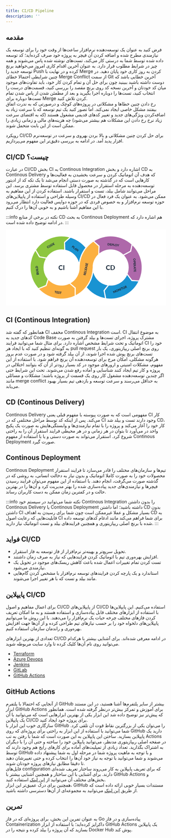 ```yaml
---
title: CI/CD Pipeline
description: ''
---
```


## مقدمه
فرض کنید به عنوان یک توسعه‌دهنده نرم‌افزار ساعت‌ها از وقت خود را برای توسعه یک نیازمندی مطرح شده و اضافه کردن آن فیچر به پروژه خود صرف کرده‌اید؛ کد توسعه داده شده توسط شما به درستی کار می‌کند، تست‌های نوشته شده پاس می‌شوند و همه چیز در شرایط مطلوب قرار دارد. به عنوان آخرین اقدام کاری امروز می‌خواهید برنچ توسعه جدید را
Push
کرده و در نهایت با
Merge
کردن به روز کاری خود پایان دهید. در چنین شرایطی احتمالا خطای
Merge Conflict
از سمت
Git
آخرین خطایی باشد که دوست داشته باشید ببینید چون برای حل آن و تمام کردن کار خود، باید تفاوت‌های موجود میان کد خودتان و آخرین نسخه کد روی برنچ مقصد را بررسی کنید، قسمت‌های درست را انتخاب کنید، تست‌ها را دوباره اجرا بگیرید و بعد از مطمئن شدن از پاس شدن تمام تست‌ها دوباره برای
Merge
کردن تلاش کنید.  
رخ دادن چنین خطاها و مشکلاتی در پروژه‌های کوچک و درصورتی که به ندرت اتفاق بیفتند مشکل خاصی ایجاد نمی‌کند. اما تصور کنید یک تیم توسعه که با سرعت زیاد به اضافه‌کردن ویژگی‌های جدید و  تغییر کدهای قدیمی مشغول هستند 
(که به اقتضای سرعت زیاد نرخ رخ دادن این مشکلات هم بیشتر می‌شود)
 چه هزینه‌های مالی و زمانی زیادی را ممکن است از این بابت متحمل شوند.  

رویکرد
CI/CD
برای حل کردن چنین مشکلاتی و بالا بردن بهروی و سرعت در توسعه‌نرم افزار پدید آمد. در ادامه به بررسی دقیق‌تر این مفهوم می‌پردازیم.  

## CI/CD چیست؟
در عبارت
CI/CD
بخش
CI
به
Continous Integration
اشاره دارد و بخش
CD
به
Continous Delivery
که هدف آن اتوماتیک کردن و سرعت بخشیدن به فعالیت‌ها و کارهایی است که در گذشته به صورت دستی انجام می‌شد تا یک تکه کد از ادیتور توسعه‌دهنده به مرحله استقرار در محصول قابل استفاده توسط مشتری برسد. این مراحل می‌توانند شامل
بیلد، تست و استقرار باشند. استفاده کردن از این مفاهیم به وسیله طراحی و استفاده از پایپلاین‌های
CI/CD
ممکن می‌شود.
به عنوان یک فرد فعال در حوزه توسعه نرم‌افزار و به خصوص فردی که در حوزه دواپس فعالیت دارد انتظار می‌رود با این مفاهیم آشنا باشیم و به خوبی آن‌ها را درک کنیم.

:::info نکته
در برخی از منابع
CD
به بحث
Continous Deployment
هم اشاره دارد که در ادامه توضیح داده شده است.
:::


![CI/CD Pipeline](./images/12-ci-cd-pipelines-pipeline.png "CI/CD Pipeline")


## CI (Continous Integration)
همانطور که گفته شد
CI
مخفف
Continous Integration
است.
CI
به موضوع انتقال کدهای جدید به
Code Base
مشترک پروژه، اجرای تست‌ها و بیلد گرفتن به صورت اتوماتیک و تحت شرایط مشخص اشاره دارد. برای مثال شما می‌توانید فرایند
CI
خود را به گونه‌ای تنظیم کنید که با ایجاد هر
pull request
روی برنچ اصلی ریپازیتوری، یک بار تست‌های برنچ پوش شده اجرا شوند، از آن بیلد گرفته شود و در صورت عدم بروز هرگونه مشکلی، امکان مرج برای توسعه‌دهنده آن برنچ فراهم شود. با استفاده از این مفهوم، مشکلات امنیتی و ارورهای موجود در کد بسیار زودتر از آن که بتوانند اختلالی در پروژه و کار تیم ایجاد کنند شناسایی و آماده رفع شدن می‌شوند. تحت این شرایط حتی اگر چندین توسعه‌دهنده مشغول کار روی یک قسمت از پروژه باشند؛ مشکلات و مسائلی مانند
merge conflict
به حداقل می‌رسند و سرعت توسعه و بازدهی تیم بسیار بهبود می‌یابد.

## CD (Continous Delivery)
Continous Delivery
مفهومی است که به صورت پیوسته با مفهوم قبلی یعنی
CI
کار می‌کند. پس از اینکه کد توسط مراحل مختلفی که در
CI
وجود دارند تست و بیلد شد
CD،
کار خود را آغاز می‌کند و پروژه را با تمام نیازمندی‌ها و وابستگی‌هایش به صورت یک پکیج واحد در می‌آورد تا بتوان در هر زمانی و در هر محیطی فرایند استقرار آن را به راحتی شروع کرد. استقرار می‌تواند به صورت دستی و یا با استفاده از مفهوم
Continous Deployment
صورت گیرد.  

## Continous Deployment
Continous Deployment
تیم‌ها و سازمان‌های مختلف را قادر می‌سازد تا فرایند استقرار محصولات خود را به صورت کاملا اتوماتیک و بدون نیاز به دخالت انسانی، به روشی که در گذشته صورت می‌گرفت، انجام دهند. با استفاده از این مفهوم می‌توان فرایند رسیدن فیچرها و نیازمندی‌های جدید پیاده‌سازی شده را بهتر مدیریت کرد و آن‌ها را در بهترین حالت و در کمترین زمان ممکن به دست کاربران رساند.

:::info نکته
شما می‌توانید در سیستم خود
Continous Integration
را بدون داشتن
Continous Delivery
یا
Continous Deployment
داشته باشید؛ اما داشتن
CD
بدون داشتن
CI
بسیار مشکل و عملا غیرممکن است چون شما برای رسیدن به اهداف
CD
به قابلیت‌هایی که رعایت اصول
CI
برای شما فراهم می‌کند مانند ادغام کدهای توسعه داده شده با برنچ اصلی ریپازیتوری و همچنین فرایندهای بیلد و تست اتوماتیک نیاز دارید.
:::

## فواید CI/CD

* تحویل سریع‌تر و بهینه‌تر نرم‌افزار از فاز توسعه به فاز استقرار.
* افزایش بهره‌وری تیم با اتوماتیک کردن فرایندهایی که نیاز به صرف زمان داشتند.
* تست کردن تمام تغییرات اعمال شده باعث کاهش ریسک‌های موجود در تحویل یک نیازمندی می‌شود.
* استاندارد و یک پارچه کردن فرایندهای توسعه نرم‌افزار با مشخص کردن گام‌هایی مانند بیلد و تست که با هر تغییر اجرا می‌شوند.

## پایپلاین CI/CD
برای اعمال مفاهیم و اصول
CI/CD
از پایپلاین‌های
CI/CD
استفاده می‌کنیم. این پایپلاین‌ها با استفاده از ابزارهای مختلف قابل پیاده‌سازی و استفاده هستند و به ما امکان تعریف کردن فازهای مختلف چرخه حیات یک نرم‌افزار را می‌دهند. با این روش ما می‌توانیم پایپلاین‌های دلخواه خود را بر حسب نیازهای تیم طراحی کرده و از آن‌ها جهت افزایش بهره‌وری و راندمان سازمان استفاده کنیم.  

تعدادی از بهترین ابزارهای
CI/CD
در ادامه معرفی شده‌اند. برای آشنایی بیشتر با هرکدام می‌توانید روی نام آن‌ها کلیک کرده تا وارد سایت مربوطه شوید.  

* [Terraform](https://www.terraform.io)
* [Azure Devops](https://azure.microsoft.com/en-us/products/devops)
* [Jenkins](https://www.jenkins.io)
* [GitLab](https://about.gitlab.com)
* [GitHub Actions](https://github.com/features/actions)

## GitHub Actions
از آنجایی که احتمالا با پلتفرم
GitHub
بیشتر از سایر پلتفرم‌ها آشنا هستید، در این مستند ابزار
GitHub Actions
برای آموزش و تمرکز بیش‌تر درنظر گرفته شده است. همانطور که پیش‌تر نیز توضیح داده شد این ابزار یکی از بهترین ابزارهایی است که می‌توانید با آن یک پایپلاین
CI/CD
برای پروژه خود ایجاد کنید.  
سازگاری خوب این ابزار با
GitHub
را می‌توان یکی از بزرگترین نقاط قوت آن تلقی کرد. شما می‌توانید با استفاده از این ابزار به راحتی برای پروژه‌ای که روی
GitHub
دارید یک پایپلاین بسازید. ساختن این پایپلاین به این صورت است که شما با رفتن به تب
Actions
در صفحه اصلی ریپازیتوری مدنظر، می‌توانید پایپلاین خود را ساخته و حتی آن را با دیگران به اشتراک بگذارید. تعداد زیادی از تمپلیت‌های آماده برای کارهای رایج هم وجود دارند که توسط
GitHub
و با توجه به ماهیت پروژه شما در مرحله اول به شما پیشنهاد داده می‌شوند و شما می‌توانید با توجه به نیاز خود آن‌ها را انتخاب کرده و حتی تغییرشان دهید تا دقیقا مطابق نیاز‌های پروژه خودتان شوند.  
فایل‌های
configuration
که برای تعریف پایپلاین به کار می‌روند ساختار تعریف شده‌ای دارند. برای آشنایی با این ساختار و همچنین آشنایی بیشتر با 
GitHub Actions
و بخش‌های مختلف آن می‌توانید از
[این لینک](https://docs.github.com/en/actions/learn-github-actions/understanding-github-actions)
استفاده کنید.  
همچنین برای درک عمیق‌تر این ابزار،
GitHub
مستندات بسیار خوبی ارائه داده است که از طریق
[این لینک](https://docs.github.com/en/actions)
می‌توانید به مجموعه‌ای از آن‌ها دسترسی داشته باشید.  

## تمرین
به عنوان تمرین این بخش، برای پروژه‌ای که در فاز
Go
پیاده‌سازی و در فاز
Containerization
داکرایز کرده‌اید؛ با استفاده از ابزار
GitHub Actions
یک پایپلاین بسازید که آن پروژه را بیلد کرده و نتیجه را در
Docker Hub
پوش کند.  